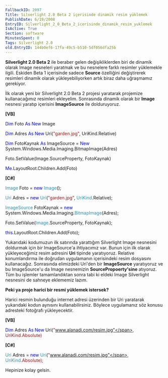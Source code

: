 ```yaml
---
FallbackID: 2097
Title: Silverlight 2.0 Beta 2 içerisinde dinamik resim yüklemek
PublishDate: 6/19/2008
EntryID: Silverlight_2_0_Beta_2_icerisinde_dinamik_resim_yuklemek
IsActive: True
Section: software
MinutesSpent: 0
Tags: Silverlight 2.0
old.EntryID: 144b0ef6-17fa-49c5-b510-5df056dfa25b
---
```

**Silverlight 2.0 Beta 2** ile beraber gelen değişikliklerden biri de
dinamik olarak Image nesneleri yaratmak ve bu nesnelere farklı resimler
yüklemekle ilgili. Eskiden Beta 1 içerisinde sadece **Source**
özelliğini değiştirerek resimleri dinamik olarak yükleyebiliyorken artık
biraz daha uğraşmamız gerekiyor.

İlk olarak yeni bir Silverlight 2.0 Beta 2 projesi yaratarak projemize
kullanacağımız resimleri ekleyelim. Sonrasında dinamik olarak bir
**Image** nesnesi yaratıp içerisini **ImageSource** ile dolduruyoruz.

**[VB]**

<span style="color: blue;">Dim</span> Foto <span
style="color: blue;">As</span> <span style="color: blue;">New</span>
Image

<span style="color: blue;">Dim</span> Adres <span
style="color: blue;">As</span> <span style="color: blue;">New</span>
Uri(<span style="color: #a31515;">"garden.jpg"</span>, UriKind.Relative)

<span style="color: blue;">Dim</span> FotoKaynak <span
style="color: blue;">As</span> ImageSource = <span
style="color: blue;">New</span>
System.Windows.Media.Imaging.BitmapImage(Adres)

Foto.SetValue(Image.SourceProperty, FotoKaynak)

<span style="color: blue;">Me</span>.LayoutRoot.Children.Add(Foto)

**[C\#]**

<span style="color: #2b91af;">Image</span> Foto = <span
style="color: blue;">new</span> <span
style="color: #2b91af;">Image</span>();

<span style="color: #2b91af;">Uri</span> Adres = <span
style="color: blue;">new</span> <span
style="color: #2b91af;">Uri</span>(<span
style="color: #a31515;">"garden.jpg"</span>, <span
style="color: #2b91af;">UriKind</span>.Relative);

<span style="color: #2b91af;">ImageSource</span> FotoKaynak = <span
style="color: blue;">new</span> System.Windows.Media.Imaging.<span
style="color: #2b91af;">BitmapImage</span>(Adres);

Foto.SetValue(<span style="color: #2b91af;">Image</span>.SourceProperty,
FotoKaynak);

<span style="color: blue;">this</span>.LayoutRoot.Children.Add(Foto);

Yukarıdaki kodumuzun ilk satırında yarattığım Silverlight Image
nesnesini doldurmak için bir ImageSource'a ihtiyacımız var. Bunun için
ilk olarak yükleyeceğimiz resim adresini **Uri** tipinde yaratıyoruz.
Relative konumlandırma ile doğrudan uygulamanın içerisindeki resim
dosyasını kullanacağız. Sonrasında elimizdeki Uri'den bir
**ImageSource** yaratıyoruz ve bu ImageSource'u da Image nesnemizin
**SourcePropoerty'sine** atıyoruz. Tüm bu işlemler tamamlandıktan sonra
tabi ki eldeki Image Silverlight nesnesini de sahneye eklememiz lazım.

**Peki ya proje harici bir resmi yüklemek istersek?**

Harici resmin bulunduğu internet adresi üzerinden bir Uri yaratarak
yukarıdaki kodun aynısını kullanabilirsiniz. Böylece uygulamanız söz
konusu adresteki fotoğrafı yükleyecektir.

**[VB]**

<span style="color: blue;">Dim</span> Adres <span
style="color: blue;">As</span> <span style="color: blue;">New</span>
Uri(<span style="color: #a31515;">"www.alanadi.com/resim.jpg"</span>,
UriKind.Absolute)

**[C\#]**

<span style="color: #2b91af;">Uri</span> Adres = <span
style="color: blue;">new</span> <span
style="color: #2b91af;">Uri</span>(<span
style="color: #a31515;">"www.alanadi.com/resim.jpg"</span>, <span
style="color: #2b91af;">UriKind</span>.Absolute);

Hepinize kolay gelsin.


